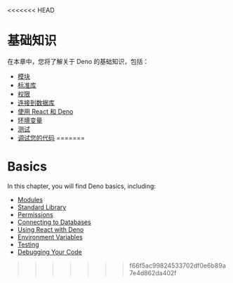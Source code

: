 <<<<<<< HEAD
# 基础知识

在本章中，您将了解关于 Deno 的基础知识，包括：

- [模块](./basics/modules.md)
- [标准库](./basics/standard_library.md)
- [权限](./basics/permissions.md)
- [连接到数据库](./basics/connecting_to_databases.md)
- [使用 React 和 Deno](./basics/react.md)
- [环境变量](./basics/env_variables.md)
- [测试](./basics/testing.md)
- [调试您的代码](./basics/debugging_your_code.md)
=======
# Basics

In this chapter, you will find Deno basics, including:

- [Modules](./basics/modules.md)
- [Standard Library](./basics/standard_library.md)
- [Permissions](./basics/permissions.md)
- [Connecting to Databases](./basics/connecting_to_databases.md)
- [Using React with Deno](./basics/react.md)
- [Environment Variables](./basics/env_variables.md)
- [Testing](./basics/testing.md)
- [Debugging Your Code](./basics/debugging_your_code.md)
>>>>>>> f66f5ac99824533702df0e6b89a7e4d862da402f
